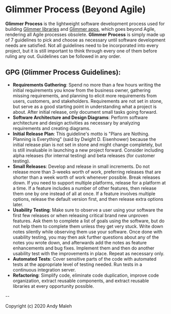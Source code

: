 # Glimmer Process (Beyond Agile)

**Glimmer Process** is the lightweight software development process used for building [Glimmer libraries](https://github.com/AndyObtiva/glimmer) and [Glimmer apps](https://github.com/AndyObtiva/glimmer#in-production), which goes beyond Agile, rendering all Agile processes obsolete. **Glimmer Process** is simply made up of 7 guidelines to pick and choose as necessary until software development needs are satisfied. Not all guidelines need to be incorporated into every project, but it is still important to think through every one of them before ruling any out. Guidelines can be followed in any order. 

## GPG (Glimmer Process Guidelines):
- **Requirements Gathering**: Spend no more than a few hours writing the initial requirements you know from the business owner, gathering missing requirements, and planning to elicit more requirements from users, customers, and stakeholders. Requirements are not set in stone, but serve as a good starting point in understanding what a project is about. After initial release, only document small tasks going forward.
- **Software Architecture and Design Diagrams**: Perform software architecture and design activities as necessary by analyzing requirements and creating diagrams.
- **Initial Release Plan**: This guideline's motto is "Plans are Nothing. Planning is Everything" (said by Dwight D. Eisenhower) because the initial release plan is not set in stone and might change completely, but is still invaluable in launching a new project forward. Consider including alpha releases (for internal testing) and beta releases (for customer testing).
- **Small Releases**: Develop and release in small increments. Do not release more than 3-weeks worth of work, preferring releases that are shorter than a week worth of work whenever possible. Break releases down. If you need to support multiple platforms, release for a platform at a time. If a feature includes a number of other features, then release them one by one instead of all at once. If a feature involves multiple options, release the default version first, and then release extra options later.
- **Usability Testing**: Make sure to observe a user using your software the first few releases or when releasing critical brand new unproven features. Ask them to complete a list of goals using the software, but do not help them to complete them unless they get very stuck. Write down notes silently while observing them use your software. Once done with usability testing, you may then ask further questions about any of the notes you wrote down, and afterwards add the notes as feature enhancements and bug fixes. Implement them and then do another usability test with the improvements in place. Repeat as necessary only.
- **Automated Tests**: Cover sensitive parts of the code with automated tests at the appropriate level of testing needed. Run tests in a continuous integration server.
- **Refactoring**: Simplify code, eliminate code duplication, improve code organization, extract reusable components, and extract reusable libraries at every opportunity possible.

--

Copyright (c) 2020 Andy Maleh
